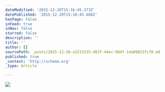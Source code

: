 ```yaml
---
dateModified: '2015-12-20T15:16:45.373Z'
datePublished: '2015-12-20T15:16:45.688Z'
hasPage: false
inFeed: true
inNav: false
starred: false
description: ''
title: ''
author: []
sourcePath: _posts/2015-12-20-a1513325-d83f-44ec-984f-1da09023fc70.md
published: true
_context: 'http://schema.org'
_type: Article

---
```

![](https://the-grid-user-content.s3-us-west-2.amazonaws.com/2492447c-1b81-412d-b3e8-3c4d02e21e76.jpg)